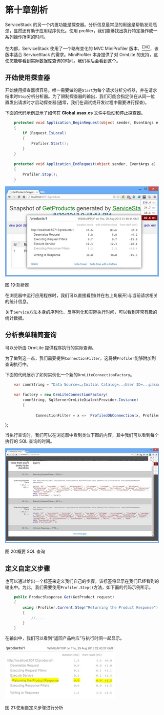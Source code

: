 # 第十章剖析

ServiceStack 的另一个内置功能是探查器。分析信息最常见的用途是帮助发现瓶颈，显然还有助于应用程序优化。使用 profiler，我们能够找出执行特定操作或一系列操作所需的时间。

在内部，ServiceStack 使用了一个略有变化的 MVC MiniProfiler 版本，[<sup>【30】</sup>](SS_0016.xhtml#_ftn30)，该版本适合 ServiceStack 的需求。MiniProfiler 本身提供了对 OrmLite 的支持，这使您能够看到实际数据库查询的时间。我们稍后会看到这个。

## 开始使用探查器

开始使用探查器很容易。唯一需要做的是`Start`为每个请求分析分析器，并在请求结束时`Stop`分析分析器。为了限制探查器的输出，我们可能会指定仅在从同一位置发出请求时才启动探查器(通常，我们在调试或开发过程中需要进行探查)。

下面的代码示例显示了如何在 **Global.asax.cs** 文件中启动和停止探查器。

```cs
    protected void Application_BeginRequest(object sender, EventArgs e)
    {
        if (Request.IsLocal)
        {
            Profiler.Start();
        }
    }

    protected void Application_EndRequest(object sender, EventArgs e)
    {
        Profiler.Stop();
    }

```

![](img/image026.jpg)

图 19:剖析器

在浏览器中运行应用程序时，我们可以直接看到(并在右上角展开)与当前请求相关的统计信息。

关于`Service`方法本身的序列化、反序列化和实际执行时间，可以看到非常有趣的统计数据。

## 分析表单精简查询

可以分析由 OrmLite 提供程序执行的实际查询。

为了做到这一点，我们需要提供`ConnectionFilter`，这将使`Profiler`能够附加到查询执行中。

下面的代码展示了如何实例化一个新的`OrmLiteConnectionFactory`。

```cs
    var connString = "Data Source=…;Initial Catalog=..;User ID=..;password=..";

    var factory = new OrmLiteConnectionFactory(
        connString, SqlServerOrmLiteDialectProvider.Instance)
        {

              ConnectionFilter = x =>  ProfiledDbConnection(x, Profiler.Current)

```

};

当执行查询时，我们可以在浏览器中看到类似下图的内容，其中我们可以看到每个执行的 SQL 查询的时间。

![](img/image027.jpg)

图 20:概要 SQL 查询

## 定义自定义步骤

也可以通过给出一个标签来定义我们自己的步骤，该标签将显示在我们已经看到的输出中。为此，我们需要使用`Profiler.Step()`方法，如下面的代码示例所示。

```cs
    public ProductResponse Get(GetProduct request)
    {
        using (Profiler.Current.Step("Returning the Product Response"))
        {
            //....
        }
    }

```

在输出中，我们可以看到“返回产品响应”与执行时间一起显示。

![](img/image028.jpg)

图 21:使用自定义步骤进行分析